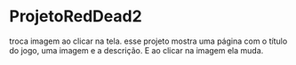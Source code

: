 # ProjetoRedDead2 
troca imagem ao clicar na tela.
esse projeto mostra uma página com o título do jogo, uma imagem e a descrição. E ao clicar na imagem ela muda.